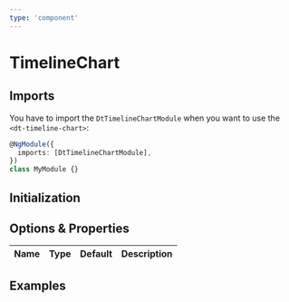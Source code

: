 ```yaml
---
type: 'component'
---
```


# TimelineChart

<docs-source-example example="DefaultTimelineChartExample"></docs-source-example>

## Imports

You have to import the `DtTimelineChartModule` when you want to use the
`<dt-timeline-chart>`:

```typescript
@NgModule({
  imports: [DtTimelineChartModule],
})
class MyModule {}
```

## Initialization

## Options & Properties

| Name | Type | Default | Description |
| ---- | ---- | ------- | ----------- |


## Examples
